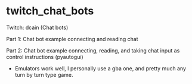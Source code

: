 # twitch_chat_bots
Twitch: dcain (Chat bots)

Part 1: Chat bot example connecting and reading chat

Part 2: Chat bot example connecting, reading, and taking chat input as control instructions (pyautogui)

  - Emulators work well, I personally use a gba one, and pretty much any turn by turn type game.
